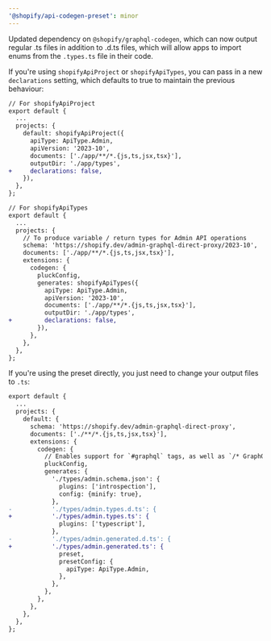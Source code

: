 ```yaml
---
'@shopify/api-codegen-preset': minor
---
```


Updated dependency on `@shopify/graphql-codegen`, which can now output regular .ts files in addition to .d.ts files, which will allow apps to import enums from the `.types.ts` file in their code.

If you're using `shopifyApiProject` or `shopifyApiTypes`, you can pass in a new `declarations` setting, which defaults to true to maintain the previous behaviour:

```diff
// For shopifyApiProject
export default {
  ...
  projects: {
    default: shopifyApiProject({
      apiType: ApiType.Admin,
      apiVersion: '2023-10',
      documents: ['./app/**/*.{js,ts,jsx,tsx}'],
      outputDir: './app/types',
+     declarations: false,
    }),
  },
};

// For shopifyApiTypes
export default {
  ...
  projects: {
    // To produce variable / return types for Admin API operations
    schema: 'https://shopify.dev/admin-graphql-direct-proxy/2023-10',
    documents: ['./app/**/*.{js,ts,jsx,tsx}'],
    extensions: {
      codegen: {
        pluckConfig,
        generates: shopifyApiTypes({
          apiType: ApiType.Admin,
          apiVersion: '2023-10',
          documents: ['./app/**/*.{js,ts,jsx,tsx}'],
          outputDir: './app/types',
+         declarations: false,
        }),
      },
    },
  },
};
```

If you're using the preset directly, you just need to change your output files to `.ts`:

```diff
export default {
  ...
  projects: {
    default: {
      schema: 'https://shopify.dev/admin-graphql-direct-proxy',
      documents: ['./**/*.{js,ts,jsx,tsx}'],
      extensions: {
        codegen: {
          // Enables support for `#graphql` tags, as well as `/* GraphQL */`
          pluckConfig,
          generates: {
            './types/admin.schema.json': {
              plugins: ['introspection'],
              config: {minify: true},
            },
-           './types/admin.types.d.ts': {
+           './types/admin.types.ts': {
              plugins: ['typescript'],
            },
-           './types/admin.generated.d.ts': {
+           './types/admin.generated.ts': {
              preset,
              presetConfig: {
                apiType: ApiType.Admin,
              },
            },
          },
        },
      },
    },
  },
};
```
